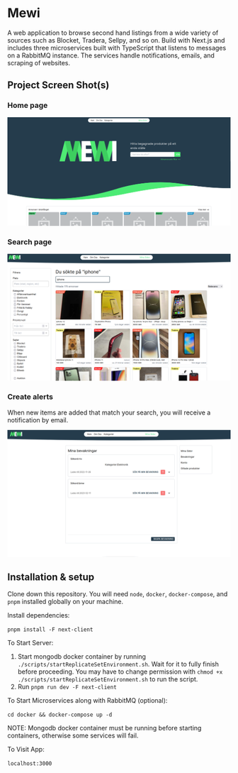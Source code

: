 # Mewi

A web application to browse second hand listings from a wide variety of sources such as Blocket, Tradera, Sellpy, and so
on. Build with Next.js and includes three microservices built with TypeScript that listens to messages on a RabbitMQ
instance. The services handle notifications, emails, and scraping of websites.

## Project Screen Shot(s)

### Home page

![Home page](./screenshots/index.png)

### Search page

![Search page](./screenshots/search-iphone.png)

### Create alerts

When new items are added that match your search, you will receive a notification by email.

![Notify me](./screenshots/watchers.png)

## Installation & setup

Clone down this repository. You will need `node`, `docker`, `docker-compose`, and `pnpm` installed globally on your
machine.

Install dependencies:

`pnpm install -F next-client`

To Start Server:

1. Start mongodb docker container by running `./scripts/startReplicateSetEnvironment.sh`. Wait for it to fully finish
   before proceeding. You may have to change permission with `chmod +x ./scripts/startReplicateSetEnvironment.sh` to run
   the script.
2. Run `pnpm run dev -F next-client`

To Start Microservices along with RabbitMQ (optional):

`cd docker && docker-compose up -d`

NOTE: Mongodb docker container must be running before starting containers, otherwise some services will fail.

To Visit App:

`localhost:3000`
